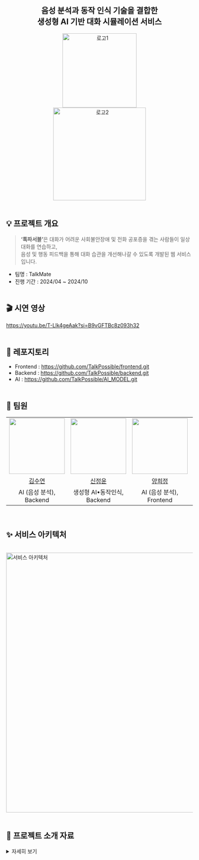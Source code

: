 <div align="center">
<h2> 음성 분석과 동작 인식 기술을 결합한<br>생성형 AI 기반 대화 시뮬레이션 서비스</h2>
  <img alt="로고1" width="200" src="https://github.com/user-attachments/assets/5c124e19-48c1-4dc2-bb01-1d624fbcd53e"/>
    <br>
  <img alt="로고2" width="250" src="https://github.com/user-attachments/assets/44b32a36-f7db-48a3-b15d-1103d0a50a64"/>
</div>
<br>

## 💡 프로젝트 개요
> <b>‘톡파서블’</b>은 대화가 어려운 사회불안장애 및 전화 공포증을 겪는 사람들이 일상 대화를 연습하고,<br>
음성 및 행동 피드백을 통해 대화 습관을 개선해나갈 수 있도록 개발된 웹 서비스입니다.
- 팀명 : TalkMate
- 진행 기간 : 2024/04 ~ 2024/10
<br><br>  

## 🎬 시연 영상
https://youtu.be/T-Llk4geAak?si=B9vGFTBc8z093h32
<br><br>  

## 📂 레포지토리
- Frontend : https://github.com/TalkPossible/frontend.git
- Backend : https://github.com/TalkPossible/backend.git
- AI : https://github.com/TalkPossible/AI_MODEL.git
<br><br> 

## 👥 팀원
<table>
  <tr>
    <td align="center">
      <img src="https://github.com/user-attachments/assets/ebeb3a5e-c377-4270-9388-099e54f0e8e2" width="150"/>
    </td>
    <td align="center">
      <img src="https://github.com/user-attachments/assets/697e2448-99f2-4f44-9c8e-efaaf795aa90" width="150"/>
    </td>
    <td align="center">
      <img src="https://github.com/user-attachments/assets/53014d08-3fb1-44e5-b1b5-7911dda10f9d" width="150"/>
    </td>
    <td align="center">
      <img src="https://github.com/user-attachments/assets/807302b3-5fc8-4a12-b8b5-a0466c866372" width="150"/>
    </td>
    <td align="center">
      <img src="https://github.com/user-attachments/assets/da0529a9-1ce5-4901-a493-5cf1ff54b5ee" width="150"/>
    </td>
  </tr>
  <tr>
    <td align="center">
      <a href="https://github.com/suddy78">김수연</a>
    </td>
    <td align="center">
      <a href="https://github.com/JungYoonShin">신정윤</a>
    </td>
    <td align="center">
      <a href="https://github.com/DandelionQZ">양희정</a>
    </td>
    <td align="center">
      <a href="https://github.com/eujjong18">이유종</a>
    </td>
    <td align="center">
      <a href="https://github.com/jeonggggggggggg">정은채</a>
    </td>    
  </tr>
  <tr>
    <td align="center">AI (음성 분석), Backend</td>
    <td align="center">생성형 AI•동작인식, Backend</td>
    <td align="center">AI (음성 분석), Frontend</td>
    <td align="center">생성형 AI•동작인식, Backend</td>
    <td align="center">생성형 AI•동작인식, Frontend</td>
  </tr>
</table>
<br>

## ✨ 서비스 아키텍처
<br>
<img alt="서비스 아키텍처" width="700" src="https://github.com/user-attachments/assets/5dbcb4db-5789-4548-91db-6b2b87c78ea9"/>
<br><br> 

## 📑 프로젝트 소개 자료
<details>
  <summary>자세히 보기</summary>
  <img width="800" src="https://github.com/user-attachments/assets/5a6d0450-2651-45e4-a104-a714aa858875"/><hr>
  <img width="800" src="https://github.com/user-attachments/assets/cc6d52b1-2325-4e99-9840-659cbac3a729"/><hr>
  <img width="800" src="https://github.com/user-attachments/assets/f79447b3-f1c8-4ce9-89a2-d7f2193bce19"/><hr>
  <img width="800" src="https://github.com/user-attachments/assets/a55bd64c-cbfc-4187-961e-e8a24efe0afb"/><hr>
  <img width="800" src="https://github.com/user-attachments/assets/a8ba7990-b69b-4f96-8457-30fc29c07e9d"/><hr>
  <img width="800" src="https://github.com/user-attachments/assets/2973f8d3-5f5c-42bc-88f9-9eb313b077b3"/><hr>
  <img width="800" src="https://github.com/user-attachments/assets/91801042-51e5-4332-8755-de2a39ef1ed1"/><hr>
  <img width="800" src="https://github.com/user-attachments/assets/9ddf6fae-23a2-4234-842c-da5bd9329ed8"/>
</details>
